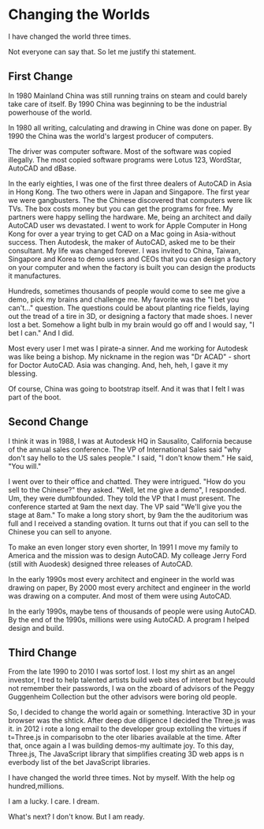 # Changing the Worlds

I have changed the world three times.

Not everyone can say that. So let me justify thi statement.

## First Change

In 1980 Mainland China was still running trains on steam and could barely take care of itself. By 1990 China was beginning to be the industrial powerhouse of the world.

In 1980 all writing, calculating and drawing in Chine was done on paper. By 1990 the China was the world's largest producer of computers.

The driver was computer software. Most of the software was copied illegally. The most copied software programs were Lotus 123, WordStar, AutoCAD and dBase.

In the early eighties, I was one of the first three dealers of AutoCAD in Asia in Hong Kong. The two others were in Japan and Singapore. The first year we were gangbusters. The the Chinese discovered that computers were lik TVs. The box costs money but you can get the programs for free. My partners were happy selling the hardware. Me, being an architect and daily AutoCAD user ws devastated. I went to work for Apple Computer in Hong Kong for over a year trying to get CAD on a Mac going in Asia-without success. Then Autodesk, the maker of AutoCAD, asked me to be their consultant. My life was changed forever. I was invited to China, Taiwan, Singapore and Korea to demo users and CEOs that you can design a factory on your computer and when the factory is built you can design the products it manufactures.

Hundreds, sometimes thousands of people would come to see me give a demo, pick my brains and challenge me. My favorite was the "I bet you can't..." question. The questions could be about planting rice fields, laying out the tread of a tire in 3D, or designing a factory that made shoes. I never lost a bet. Somehow a light bulb in my brain would go off and I would say, "I bet I can." And I did.

Most every user I met was I pirate-a sinner. And me working for Autodesk was like being a bishop. My nickname in the region was "Dr ACAD" - short for Doctor AutoCAD. Asia was changing. And, heh, heh, I gave it my blessing.

Of course, China was going to bootstrap itself. And it was that I felt I was part of the boot.

## Second Change

I think it was in 1988, I was at Autodesk HQ in Sausalito, California because of the annual sales conference. The VP of International Sales said "why don't say hello to the US sales people." I said, "I don't know them." He said, "You will."

I went over to their office and chatted. They were intrigued. "How do you sell to the Chinese?" they asked. "Well, let me give a demo", I responded. Um, they were dumbfounded. They told the VP that I must present. The conference started at 9am the next day. The VP said "We'll give you the stage at 8am." To make a long story short, by 9am the the auditorium was full and I received a standing ovation. It turns out that if you can sell to the Chinese you can sell to anyone.

To make an even longer story even shorter, In 1991 I move my family to America and the mission was to design AutoCAD. My colleage Jerry Ford (still with Auodesk) designed three releases of AutoCAD.

In the early 1990s most every architect and engineer in the world was drawing on paper, By 2000 most every architect and engineer in the world was drawing on a computer. And most of them were using AutoCAD.

In the early 1990s, maybe tens of thousands of people were using AutoCAD. By the end of the 1990s, millions were using AutoCAD. A program I helped design and build.

## Third Change

From the late 1990 to 2010 I was sortof lost. I lost my shirt as an angel investor, I tred to help talented artists build web sites of interet but heycould not remember their passwords, I wa on the zboard of advisors of the Peggy Guggenheim Collection but the other advisors were boring old people.

So, I decided to change the world again or something. Interactive 3D in your browser was the shtick. After deep due diligence I decided the Three.js was it. in 2012 i rote a long email to the developer group extolling the virtues if t=Three.js in comparisobn to the oter libaries available at the time. After that, once again a I was building demos-my aultimate joy. To this day, Three.js, The JavaScript library that simplifies creating 3D web apps is n everbody list of the bet JavaScript libraries.

I have changed the world three times. Not by myself. With the help og hundred,millions.

I am a lucky. I care. I dream.

What's next? I don't know. But I am ready.

